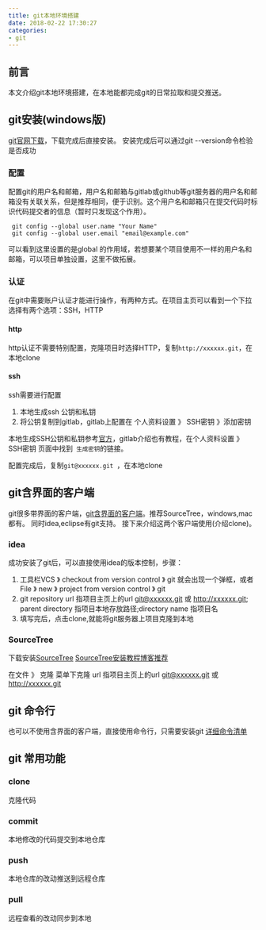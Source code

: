 ```yaml
---
title: git本地环境搭建
date: 2018-02-22 17:30:27
categories:
- git
---
```


## 前言
本文介绍git本地环境搭建，在本地能都完成git的日常拉取和提交推送。

<!--more-->
## git安装(windows版)
[git官网下载](https://git-scm.com/)，下载完成后直接安装。
安装完成后可以通过git --version命令检验是否成功

### 配置
配置git的用户名和邮箱，用户名和邮箱与gitlab或github等git服务器的用户名和邮箱没有关联关系，但是推荐相同，便于识别。这个用户名和邮箱只在提交代码时标识代码提交者的信息（暂时只发现这个作用）。
```
 git config --global user.name "Your Name"
 git config --global user.email "email@example.com"
```
可以看到这里设置的是global 的作用域，若想要某个项目使用不一样的用户名和邮箱，可以项目单独设置，这里不做拓展。

### 认证
在git中需要账户认证才能进行操作，有两种方式。在项目主页可以看到一个下拉选择有两个选项：SSH，HTTP
#### http
http认证不需要特别配置，克隆项目时选择HTTP，复制```http://xxxxxx.git```，在本地clone
#### ssh
ssh需要进行配置
1. 本地生成ssh 公钥和私钥
2. 将公钥复制到gitlab，gitlab上配置在 个人资料设置 》 SSH密钥 》添加密钥

本地生成SSH公钥和私钥参考[官方](https://git-scm.com/book/zh/v1/%E6%9C%8D%E5%8A%A1%E5%99%A8%E4%B8%8A%E7%9A%84-Git-%E7%94%9F%E6%88%90-SSH-%E5%85%AC%E9%92%A5)，gitlab介绍也有教程，在个人资料设置 》 SSH密钥 页面中找到``` 生成密钥```的链接。

配置完成后，复制```git@xxxxxx.git ```，在本地clone

## git含界面的客户端
git很多带界面的客户端，[git含界面的客户端](https://git-scm.com/downloads/guis)。推荐SourceTree，windows,mac都有。
同时idea,eclipse有git支持。
接下来介绍这两个客户端使用(介绍clone)。
### idea
成功安装了git后，可以直接使用idea的版本控制，步骤：
1. 工具栏VCS 》 checkout from version control 》 git 就会出现一个弹框，或者File 》 new 》 project from version control 》 git
2. git repository url 指项目主页上的url git@xxxxxx.git 或 http://xxxxxx.git; parent directory 指项目本地存放路径;directory name 指项目名
3. 填写完后，点击clone,就能将git服务器上项目克隆到本地

### SourceTree
下载安装[SourceTree](https://www.sourcetreeapp.com/)
[SourceTree安装教程博客推荐](https://www.cnblogs.com/Lam7/p/6004737.html)

在文件 》 克隆 菜单下克隆
url 指项目主页上的url git@xxxxxx.git 或 http://xxxxxx.git

## git 命令行
也可以不使用含界面的客户端，直接使用命令行，只需要安装git
[详细命令清单](http://www.ruanyifeng.com/blog/2015/12/git-cheat-sheet.html)

## git 常用功能
### clone
克隆代码
### commit
本地修改的代码提交到本地仓库
### push
本地仓库的改动推送到远程仓库
### pull
远程查看的改动同步到本地


